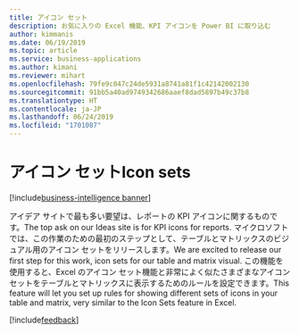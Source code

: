 ```yaml
---
title: アイコン セット
description: お気に入りの Excel 機能、KPI アイコンを Power BI に取り込む
author: kimmanis
ms.date: 06/19/2019
ms.topic: article
ms.service: business-applications
ms.author: kimani
ms.reviewer: mihart
ms.openlocfilehash: 79fe9c047c24de5931a8741a81f1c42142002130
ms.sourcegitcommit: 91bb5a40ad9749342686aaef8dad5897b49c37b8
ms.translationtype: HT
ms.contentlocale: ja-JP
ms.lasthandoff: 06/24/2019
ms.locfileid: "1701087"
---
```

# <a name="icon-sets"></a><span data-ttu-id="2e49d-103">アイコン セット</span><span class="sxs-lookup"><span data-stu-id="2e49d-103">Icon sets</span></span>
[!include[business-intelligence banner](../../includes/business-intelligence.md)]

<span data-ttu-id="2e49d-104">アイデア サイトで最も多い要望は、レポートの KPI アイコンに関するものです。</span><span class="sxs-lookup"><span data-stu-id="2e49d-104">The top ask on our Ideas site is for KPI icons for reports.</span></span> <span data-ttu-id="2e49d-105">マイクロソフトでは、この作業のための最初のステップとして、テーブルとマトリックスのビジュアル用のアイコン セットをリリースします。</span><span class="sxs-lookup"><span data-stu-id="2e49d-105">We are excited to release our first step for this work, icon sets for our table and matrix visual.</span></span> <span data-ttu-id="2e49d-106">この機能を使用すると、Excel のアイコン セット機能と非常によく似たさまざまなアイコン セットをテーブルとマトリックスに表示するためのルールを設定できます。</span><span class="sxs-lookup"><span data-stu-id="2e49d-106">This feature will let you set up rules for showing different sets of icons in your table and matrix, very similar to the Icon Sets feature in Excel.</span></span>  

[!include[feedback](../includes/desktop-feedback.md)]
